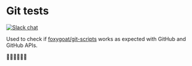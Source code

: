 # Git tests

[![Slack chat](https://img.shields.io/badge/slack-gophers-795679?logo=slack)](https://gophers.slack.com/messages/foxygoat)

Used to check if
[foxygoat/git-scripts](https://github.com/foxygoat/git-scripts) works as
expected with GitHub and GitHub APIs.

🐐🍪🦊🐐🍪🦊
